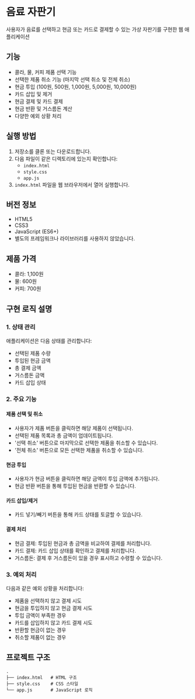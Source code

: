# 음료 자판기

사용자가 음료를 선택하고 현금 또는 카드로 결제할 수 있는 가상 자판기를 구현한 웹 애플리케이션

## 기능

- 콜라, 물, 커피 제품 선택 기능
- 선택한 제품 취소 기능 (마지막 선택 취소 및 전체 취소)
- 현금 투입 (100원, 500원, 1,000원, 5,000원, 10,000원)
- 카드 삽입 및 제거
- 현금 결제 및 카드 결제
- 현금 반환 및 거스름돈 계산
- 다양한 예외 상황 처리

## 실행 방법

1. 저장소를 클론 또는 다운로드합니다.
2. 다음 파일이 같은 디렉토리에 있는지 확인합니다:
   - `index.html`
   - `style.css`
   - `app.js`
3. `index.html` 파일을 웹 브라우저에서 열어 실행합니다.

## 버전 정보

- HTML5
- CSS3
- JavaScript (ES6+)
- 별도의 프레임워크나 라이브러리를 사용하지 않았습니다.

## 제품 가격

- 콜라: 1,100원
- 물: 600원
- 커피: 700원

## 구현 로직 설명

### 1. 상태 관리

애플리케이션은 다음 상태를 관리합니다:
- 선택된 제품 수량
- 투입된 현금 금액
- 총 결제 금액
- 거스름돈 금액
- 카드 삽입 상태

### 2. 주요 기능

#### 제품 선택 및 취소
- 사용자가 제품 버튼을 클릭하면 해당 제품이 선택됩니다.
- 선택된 제품 목록과 총 금액이 업데이트됩니다.
- '선택 취소' 버튼으로 마지막으로 선택한 제품을 취소할 수 있습니다.
- '전체 취소' 버튼으로 모든 선택한 제품을 취소할 수 있습니다.

#### 현금 투입
- 사용자가 현금 버튼을 클릭하면 해당 금액이 투입 금액에 추가됩니다.
- 현금 반환 버튼을 통해 투입된 현금을 반환할 수 있습니다.

#### 카드 삽입/제거
- 카드 넣기/빼기 버튼을 통해 카드 상태를 토글할 수 있습니다.

#### 결제 처리
- 현금 결제: 투입된 현금과 총 금액을 비교하여 결제를 처리합니다.
- 카드 결제: 카드 삽입 상태를 확인하고 결제를 처리합니다.
- 거스름돈: 결제 후 거스름돈이 있을 경우 표시하고 수령할 수 있습니다.

### 3. 예외 처리

다음과 같은 예외 상황을 처리합니다:
- 제품을 선택하지 않고 결제 시도
- 현금을 투입하지 않고 현금 결제 시도
- 투입 금액이 부족한 경우
- 카드를 삽입하지 않고 카드 결제 시도
- 반환할 현금이 없는 경우
- 취소할 제품이 없는 경우

## 프로젝트 구조

```
.
├── index.html   # HTML 구조
├── style.css    # CSS 스타일
└── app.js       # JavaScript 로직
```
